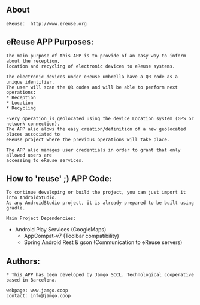 ## About 
	eReuse:  http://www.ereuse.org

## eReuse APP Purposes:
	The main purpose of this APP is to provide of an easy way to inform about the reception, 
	location and recycling of electronic devices to eReuse systems.

	The electronic devices under eReuse umbrella have a QR code as a unique identifier.
	The user will scan the QR codes and will be able to perform next operations:
	* Reception
	* Location
	* Recycling

	Every operation is geolocated using the device Location system (GPS or network connection).
	The APP also alows the easy creation/definition of a new geolocated places associated to 
	eReuse project where the previous operations will take place.

	The APP also manages user credentials in order to grant that only allowed users are 
	accessing to eReuse services.

## How to 'reuse' ;) APP Code:

	To continue developing or build the project, you can just import it into AndroidStudio.
	As any AndroidStudio project, it is already prepared to be built using gradle.

	Main Project Dependencies: 

  * Android Play Services (GoogleMaps)
	* AppCompat-v7 (Toolbar compatibility)
	* Spring Android Rest & gson (Communication to eReuse servers)

## Authors:

	* This APP has been developed by Jamgo SCCL. Technological cooperative based in Barcelona. 
	
	webpage: www.jamgo.coop
	contact: info@jamgo.coop
